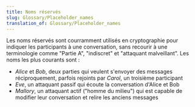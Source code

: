```yaml
---
title: Noms réservés
slug: Glossary/Placeholder_names
translation_of: Glossary/Placeholder_names
---
```


Les noms réservés sont courramment utilisés en cryptographie pour indiquer les participants à une conversation, sans recourir à une terminologie comme "Partie A", "indiscret" et "attaquant malveillant". Les noms les plus courants sont :

- _Alice_ et _Bob_, deux parties qui veulent s'envoyer des messages réciproquement, parfois rejoints par _Carol_, un troisième participant
- _Eve_, un attaquant passif qui écoute la conversation d'Alice et Bob
- _Mallory_, un attaquant actif ("homme du milieu") qui est capable de modifier leur conversation et relire les anciens messages
